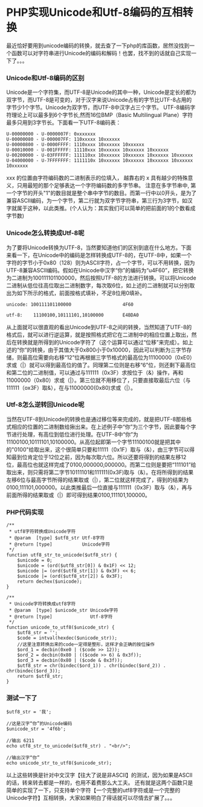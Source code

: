 # PHP实现Unicode和Utf-8编码的互相转换

最近恰好要用到unicode编码的转换，就去查了一下php的库函数，居然没找到一个函数可以对字符串进行Unicode的编码和解码！也罢，找不到的话就自己实现一下了。。。

### Unicode和Utf-8编码的区别

Unicode是一个字符集，而UTF-8是Unicode的其中一种，Unicode是定长的都为双字节，而UTF-8是可变的，对于汉字来说Unicode占有的字节比UTF-8占用的字节少1个字节。Unicode为双字节，而UTF-8中汉字占三个字节。 UTF-8编码字符理论上可以最多到6个字节长,然而16位BMP（Basic Multilingual Plane）字符最多只用到3字节长。下面看一下UTF-8编码表：

    U-00000000 - U-0000007F: 0xxxxxxx 
    U-00000080 - U-000007FF: 110xxxxx 10xxxxxx 
    U-00000800 - U-0000FFFF: 1110xxxx 10xxxxxx 10xxxxxx 
    U-00010000 - U-001FFFFF: 11110xxx 10xxxxxx 10xxxxxx 10xxxxxx 
    U-00200000 - U-03FFFFFF: 111110xx 10xxxxxx 10xxxxxx 10xxxxxx 10xxxxxx 
    U-04000000 - U-7FFFFFFF: 1111110x 10xxxxxx 10xxxxxx 10xxxxxx 10xxxxxx 10xxxxxx 

xxx 的位置由字符编码数的二进制表示的位填入， 越靠右的 x 具有越少的特殊意义，只用最短的那个足够表达一个字符编码数的多字节串。 注意在多字节串中, 第一个字节的开头"1"的数目就是整个串中字节的数目。而第一行中以0开头，是为了兼容ASCII编码，为一个字节，第二行就为双字节字符串，第三行为3字节，如汉字就属于这种，以此类推。(个人认为：其实我们可以简单的把前面的1的个数看成字节数)

### Unicode怎么转换成Utf-8呢

为了要将Unicode转换为UTF-8，当然要知道他们的区别到底在什么地方。下面来看一下，在Unicode中的编码是怎样转换成UTF-8的，在UTF-8中，如果一个字符的字节小于0x80（128）则为ASCII字符，占一个字节，可以不用转换，因为UTF-8兼容ASCII编码。假如在Unicode中汉字“你”的编码为“u4F60”，把它转换为二进制为100111101100000，然后按照UTF-8的方法进行转换。可以将Unicode二进制从低位往高位取出二进制数字，每次取6位，如上述的二进制就可以分别取出为如下所示的格式，前面按格式填补，不足8位用0填补。

    unicode: 100111101100000                   4F60

    utf-8:    11100100,10111101,10100000       E4BDA0

从上面就可以很直观的看出Unicode到UTF-8之间的转换，当然知道了UTF-8的格式后，就可以进行逆运算，就是按照格式把它在二进制中的相应位置上取出，然后在转换就是所得到的Unicode字符了（这个运算可以通过“位移”来完成）。如上述的“你”的转换，由于其值大于0x800小于0x10000，因此可以判断为三字节存储，则最高位需要向右移“12”位再根据三字节格式的最高位为11100000（0xE0）求或（|）就可以得到最高位的值了。同理第二位则是右移“6”位，则还剩下最高位和第二位的二进制值，可以通过与111111（0x3F）求按位于（&）操作，再和11000000（0x80）求或（|）。第三位就不用移位了，只要直接取最后六位（与111111（ox3F）取&），在与11000000(0x80)求或（|）。

### Utf-8怎么逆转回Unicode呢

当然在UTF-8到Unicode的转换也是通过移位等来完成的，就是把UTF-8那些格式相应的位置的二进制数给揪出来。在上述例子中“你”为三个字节，因此要每个字节进行处理，有高位到低位进行处理。在UTF-8中“你”为11100100,10111101,10100000。从高位起即第一个字节11100100就是把其中的"0100"给取出来，这个很简单只要和11111（0x1F）取与（&），由三字节可以得知最到位肯定位于12位之前，因为每次取六位。所以还要将得到的结果左移12位，最高位也就这样完成了0100,000000,000000。而第二位则是要把“111101”给取出来，则只需将第二字节10111101和111111(0x3F)取与（&）。在将所得到的结果左移6位与最高字节所得的结果取或（|），第二位就这样完成了，得到的结果为0100,111101,000000。以此类推最后一位直接与111111（0x3F）取与（&），再与前面所得的结果取或（|）即可得到结果0100,111101,100000。

### PHP代码实现

    /**
     * utf8字符转换成Unicode字符
     * @param  [type] $utf8_str Utf-8字符
     * @return [type]           Unicode字符
     */
    function utf8_str_to_unicode($utf8_str) {
        $unicode = 0;
        $unicode = (ord($utf8_str[0]) & 0x1F) << 12;
        $unicode |= (ord($utf8_str[1]) & 0x3F) << 6;
        $unicode |= (ord($utf8_str[2]) & 0x3F);
        return dechex($unicode);
    }

    /**
     * Unicode字符转换成utf8字符
     * @param  [type] $unicode_str Unicode字符
     * @return [type]              Utf-8字符
     */
    function unicode_to_utf8($unicode_str) {
        $utf8_str = '';
        $code = intval(hexdec($unicode_str));
        //这里注意转换出来的code一定得是整形，这样才会正确的按位操作
        $ord_1 = decbin(0xe0 | ($code >> 12));
        $ord_2 = decbin(0x80 | (($code >> 6) & 0x3f));
        $ord_3 = decbin(0x80 | ($code & 0x3f));
        $utf8_str = chr(bindec($ord_1)) . chr(bindec($ord_2)) . chr(bindec($ord_3));
        return $utf8_str;
    }

### 测试一下了

    $utf8_str = '我';

    //这是汉字“你”的Unicode编码
    $unicode_str = '4f6b';

    //输出 6211
    echo utf8_str_to_unicode($utf8_str) . "<br/>";

    //输出汉字“你”
    echo unicode_str_to_utf8($unicode_str);

以上这些转换是针对中文汉字【往大了说是非ASCII】的测试，因为如果是ASCII的话，转来转去都是一样的，也用不着费那么大工夫。 还有就是这两个函数只是简单的实现了一下，只支持单个字符【一个完整的utf8字符或是一个完整的Unicode字符】互相转换，大家如果明白了得话就可以尽情去扩展了。。。
